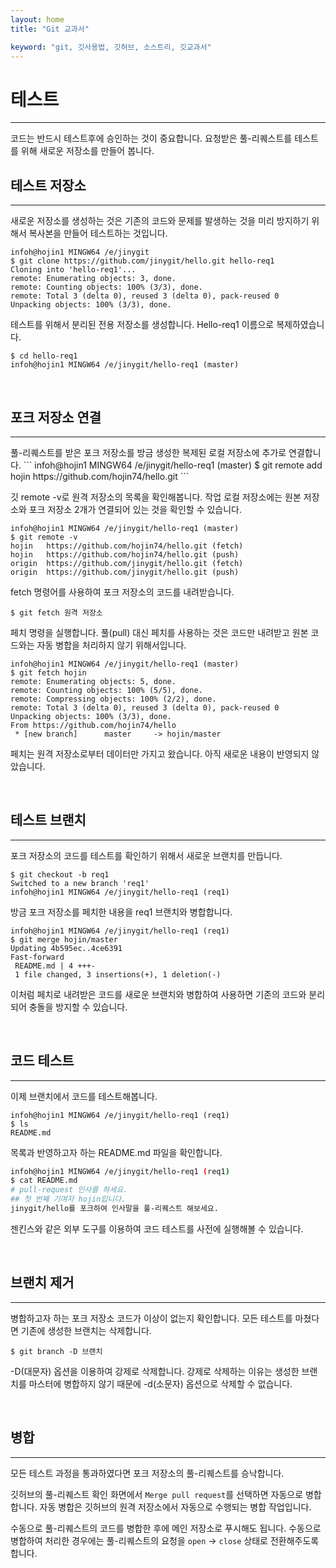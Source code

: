 ```yaml
---
layout: home
title: "Git 교과서"

keyword: "git, 깃사용법, 깃허브, 소스트리, 깃교과서"
---
```

# 테스트
<hr>
코드는 반드시 테스트후에 승인하는 것이 중요합니다. 요청받은 풀-리퀘스트를 테스트를 위해 새로운 저장소를 만들어 봅니다.

<br>

## 테스트 저장소
<hr>
새로운 저장소를 생성하는 것은 기존의 코드와 문제를 발생하는 것을 미리 방지하기 위해서 복사본을 만들어 테스트하는 것입니다.

```
infoh@hojin1 MINGW64 /e/jinygit
$ git clone https://github.com/jinygit/hello.git hello-req1
Cloning into 'hello-req1'...
remote: Enumerating objects: 3, done.
remote: Counting objects: 100% (3/3), done.
remote: Total 3 (delta 0), reused 3 (delta 0), pack-reused 0
Unpacking objects: 100% (3/3), done.
```

테스트를 위해서 분리된 전용 저장소를 생성합니다. Hello-req1 이름으로 복제하였습니다.

```
$ cd hello-req1
infoh@hojin1 MINGW64 /e/jinygit/hello-req1 (master)
```

<br>

## 포크 저장소 연결
<hr>
풀-리퀘스트를 받은 포크 저장소를 방금 생성한 복제된 로컬 저장소에 추가로 연결합니다. 
```
infoh@hojin1 MINGW64 /e/jinygit/hello-req1 (master)
$ git remote add hojin https://github.com/hojin74/hello.git
```

깃 remote -v로 원격 저장소의 목록을 확인해봅니다. 작업 로컬 저장소에는 원본 저장소와 포크 저장소 2개가 연결되어 있는 것을 확인할 수 있습니다.

```
infoh@hojin1 MINGW64 /e/jinygit/hello-req1 (master)
$ git remote -v
hojin   https://github.com/hojin74/hello.git (fetch)
hojin   https://github.com/hojin74/hello.git (push)
origin  https://github.com/jinygit/hello.git (fetch)
origin  https://github.com/jinygit/hello.git (push)
```

fetch 명령어를 사용하여 포크 저장소의 코드를 내려받습니다. 

```
$ git fetch 원격 저장소
```

페치 명령을 실행합니다. 
풀(pull) 대신 페치를 사용하는 것은 코드만 내려받고 원본 코드와는 자동 병합을 처리하지 않기 위해서입니다.

```
infoh@hojin1 MINGW64 /e/jinygit/hello-req1 (master)
$ git fetch hojin
remote: Enumerating objects: 5, done.
remote: Counting objects: 100% (5/5), done.
remote: Compressing objects: 100% (2/2), done.
remote: Total 3 (delta 0), reused 3 (delta 0), pack-reused 0
Unpacking objects: 100% (3/3), done.
From https://github.com/hojin74/hello
 * [new branch]      master     -> hojin/master
```

페치는 원격 저장소로부터 데이터만 가지고 왔습니다. 
아직 새로운 내용이 반영되지 않았습니다. 

<br>

## 테스트 브랜치
<hr>
포크 저장소의 코드를 테스트를 확인하기 위해서 새로운 브랜치를 만듭니다.

```
$ git checkout -b req1
Switched to a new branch 'req1'
infoh@hojin1 MINGW64 /e/jinygit/hello-req1 (req1)
```

방금 포크 저장소를 페치한 내용을 req1 브랜치와 병합합니다.

```
infoh@hojin1 MINGW64 /e/jinygit/hello-req1 (req1)
$ git merge hojin/master
Updating 4b595ec..4ce6391
Fast-forward
 README.md | 4 +++-
 1 file changed, 3 insertions(+), 1 deletion(-)
```

이처럼 페치로 내려받은 코드를 새로운 브랜치와 병합하여 사용하면 기존의 코드와 분리되어 충돌을 방지할 수 있습니다. 

<br>

## 코드 테스트
<hr>
이제 브랜치에서 코드를 테스트해봅니다.

```
infoh@hojin1 MINGW64 /e/jinygit/hello-req1 (req1)
$ ls
README.md
```

목록과 반영하고자 하는 README.md 파일을 확인합니다.

```bash
infoh@hojin1 MINGW64 /e/jinygit/hello-req1 (req1)
$ cat README.md
# pull-request 인사를 하세요.
## 첫 번째 기여자 hojin입니다.
jinygit/hello를 포크하여 인사말을 풀-리퀘스트 해보세요.
```

젠킨스와 같은 외부 도구를 이용하여 코드 테스트를 사전에 실행해볼 수 있습니다.

<br>

## 브랜치 제거
<hr>
병합하고자 하는 포크 저장소 코드가 이상이 없는지 확인합니다. 모든 테스트를 마쳤다면 기존에 생성한 브랜치는 삭제합니다.

```
$ git branch -D 브랜치
```

-D(대문자) 옵션을 이용하여 강제로 삭제합니다. 강제로 삭제하는 이유는 생성한 브랜치를 마스터에 병합하지 않기 때문에 -d(소문자) 옵션으로 삭제할 수 없습니다.

<br>

## 병합
<hr>
모든 테스트 과정을 통과하였다면 포크 저장소의 풀-리퀘스트를 승낙합니다.

깃허브의 풀-리퀘스트 확인 화면에서 `Merge pull request`를 선택하면 자동으로 병합합니다. 
자동 병합은 깃허브의 원격 저장소에서 자동으로 수행되는 병합 작업입니다.

수동으로 풀-리퀘스트의 코드를 병합한 후에 메인 저장소로 푸시해도 됩니다. 
수동으로 병합하여 처리한 경우에는 풀-리퀘스트의 요청을 `open` -> `close` 상태로 전환해주도록 합니다.

<br><br>